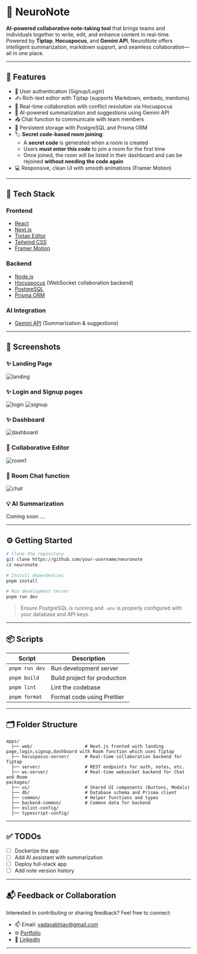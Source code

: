 
# 🧠 NeuroNote

**AI-powered collaborative note-taking tool** that brings teams and individuals together to write, edit, and enhance content in real-time. Powered by **Tiptap**, **Hocuspocus**, and **Gemini API**, NeuroNote offers intelligent summarization, markdown support, and seamless collaboration—all in one place.

---

## 🚀 Features

* 🔐 User authentication (Signup/Login)
* ✍️ Rich-text editor with Tiptap (supports Markdown, embeds, mentions)
* 🔁 Real-time collaboration with conflict resolution via Hocuspocus
* 🧠 AI-powered summarization and suggestions using Gemini API
* 📤 Chat function to communicate with team members
* 💾 Persistent storage with PostgreSQL and Prisma ORM
* 🏷️ **Secret code-based room joining**:
  - A **secret code** is generated when a room is created
  - Users **must enter this code** to join a room for the first time
  - Once joined, the room will be listed in their dashboard and can be rejoined **without needing the code again**
* 💻 Responsive, clean UI with smooth animations (Framer Motion)

---

## 🧰 Tech Stack

### Frontend

* [React](https://reactjs.org/)
* [Next.js](https://nextjs.org/)
* [Tiptap Editor](https://tiptap.dev/)
* [Tailwind CSS](https://tailwindcss.com/)
* [Framer Motion](https://www.framer.com/motion/)

### Backend

* [Node.js](https://nodejs.org/)
* [Hocuspocus](https://hocuspocus.dev/) (WebSocket collaboration backend)
* [PostgreSQL](https://www.postgresql.org/)
* [Prisma ORM](https://www.prisma.io/)

### AI Integration

* [Gemini API](https://ai.google.dev/gemini-api/docs) (Summarization & suggestions)

---

## 📸 Screenshots

### ✨ Landing Page
![landing](https://github.com/user-attachments/assets/421bb724-3da5-44ab-a34c-9657ab590c85)

### ✨ Login and Signup pages

![login](https://github.com/user-attachments/assets/e1f734b4-471e-4a19-84a5-c841fb9a7f3c)
![signup](https://github.com/user-attachments/assets/167305d2-b97a-4bdd-8339-339d175d1785)

### ✨ Dashboard
![dashboard](https://github.com/user-attachments/assets/8c9b61dc-89ba-4413-b7ab-43d4054b26f4)


### 📝 Collaborative Editor
![room1](https://github.com/user-attachments/assets/ded6da2d-caa4-40e7-b0cf-36d7c8fe6223)


### 📝 Room Chat function
![chat](https://github.com/user-attachments/assets/e7432b14-85de-4dcf-be77-604e4fddc16f)

### 💡 AI Summarization

Coming soon ....

---

## ⚙️ Getting Started

```bash
# Clone the repository
git clone https://github.com/your-username/neuronote
cd neuronote

# Install dependencies
pnpm install

# Run development server
pnpm run dev
```

> Ensure PostgreSQL is running and `.env` is properly configured with your database and API keys.

---

## 📦 Scripts

| Script         | Description                  |
| -------------- | ---------------------------- |
| `pnpm run dev` | Run development server       |
| `pnpm build`   | Build project for production |
| `pnpm lint`    | Lint the codebase            |
| `pnpm format`  | Format code using Prettier   |

---

## 🗂️ Folder Structure

```
apps/
  ├── web/                    # Next.js fronted with landing page,login,signup,dashboard with Room function which uses Tiptap
  ├── hocuspocus-server/      # Real-time collaboration backend for Tiptap
  ├── server/                 # REST endpoints for auth, notes, etc.
  ├── ws-server/              # Real-time websocket backend for Chat and Room
packages/
  ├── ui/                     # Shared UI components (Buttons, Modals)
  ├── db/                     # Database schema and Prisma client
  ├── common/                 # Helper functions and types
  ├── backend-common/         # Common data for backend
  ├── eslint-config/
  ├── typescript-config/
```

---

## ✅ TODOs

* [ ] Dockerize the app
* [ ] Add AI assistant with summarization
* [ ] Deploy full-stack app
* [ ] Add note version history

---

## 📬 Feedback or Collaboration

Interested in contributing or sharing feedback? Feel free to connect:

* 📫 Email: yadavabhjay@gmail.com
* 🌐 [Portfolio](#)
* 💼 [LinkedIn](https://linkedin.com/in/abj-ydv)

---
